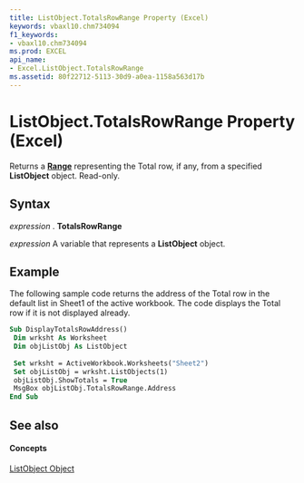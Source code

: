 ```yaml
---
title: ListObject.TotalsRowRange Property (Excel)
keywords: vbaxl10.chm734094
f1_keywords:
- vbaxl10.chm734094
ms.prod: EXCEL
api_name:
- Excel.ListObject.TotalsRowRange
ms.assetid: 80f22712-5113-30d9-a0ea-1158a563d17b
---
```



# ListObject.TotalsRowRange Property (Excel)

 Returns a **[Range](range-object-excel.md)** representing the Total row, if any, from a specified **ListObject** object. Read-only.


## Syntax

 _expression_ . **TotalsRowRange**

 _expression_ A variable that represents a **ListObject** object.


## Example

The following sample code returns the address of the Total row in the default list in Sheet1 of the active workbook. The code displays the Total row if it is not displayed already.


```vb
Sub DisplayTotalsRowAddress() 
 Dim wrksht As Worksheet 
 Dim objListObj As ListObject 
 
 Set wrksht = ActiveWorkbook.Worksheets("Sheet2") 
 Set objListObj = wrksht.ListObjects(1) 
 objListObj.ShowTotals = True 
 MsgBox objListObj.TotalsRowRange.Address 
End Sub
```


## See also


#### Concepts


[ListObject Object](listobject-object-excel.md)

